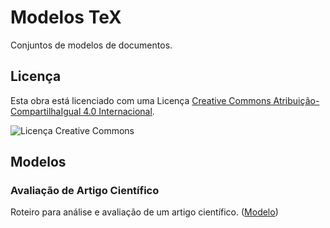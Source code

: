# Modelos TeX #

Conjuntos de modelos de documentos.

## Licença ##

Esta obra está licenciado com uma Licença [Creative Commons Atribuição-CompartilhaIgual 4.0 Internacional](http://creativecommons.org/licenses/by-sa/4.0/deed.pt_BR).

![Licença Creative Commons](img/cc.png?raw=true )

## Modelos ##

### Avaliação de Artigo Científico ###

Roteiro para análise e avaliação de um artigo científico. ([Modelo](AvaliacaoDeArtigo.tex))
